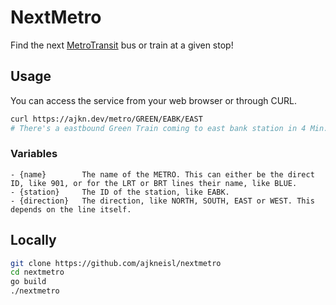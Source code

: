# NextMetro

Find the next [MetroTransit](https://www.metrotransit.org/) bus or train at a given stop!

## Usage
You can access the service from your web browser or through CURL.

```zsh
curl https://ajkn.dev/metro/GREEN/EABK/EAST
# There's a eastbound Green Train coming to east bank station in 4 Min.
```

### Variables
``` curl https://ajkn.dev/metro/{NAME}/{STATION}/{DIRECTION}
- {name}        The name of the METRO. This can either be the direct ID, like 901, or for the LRT or BRT lines their name, like BLUE.
- {station}     The ID of the station, like EABK.
- {direction}   The direction, like NORTH, SOUTH, EAST or WEST. This depends on the line itself.
```

## Locally 
```zsh
git clone https://github.com/ajkneisl/nextmetro
cd nextmetro
go build
./nextmetro
```